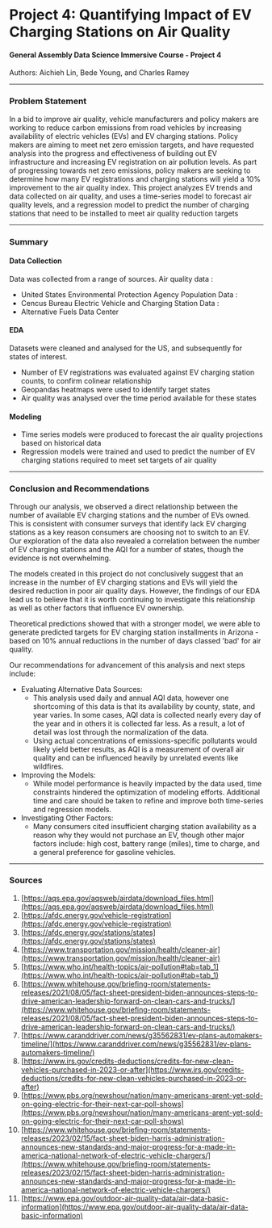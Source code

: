 # Project 4: Quantifying Impact of EV Charging Stations on Air Quality
#### General Assembly Data Science Immersive Course - Project 4

Authors: Aichieh Lin, Bede Young, and Charles Ramey

---

### Problem Statement

In a bid to improve air quality, vehicle manufacturers and policy makers are working to reduce carbon emissions from road vehicles by increasing availability of electric vehicles (EVs) and EV charging stations. Policy makers are aiming to meet net zero emission targets, and have requested analysis into the progress and effectiveness of building out EV infrastructure and increasing EV registration on air pollution levels. As part of progressing towards net zero emissions, policy makers are seeking to determine how many EV registrations and charging stations will yield a 10% improvement to the air quality index. This project analyzes EV trends and data collected on air quality, and uses a time-series model to forecast air quality levels, and a regression model to predict the number of charging stations that need to be installed to meet air quality reduction targets

---

### Summary

#### Data Collection

Data was collected from a range of sources. 
Air quality data :
- United States Environmental Protection Agency
Population Data :
- Cencus Bureau
Electric Vehicle and Charging Station Data :
- Alternative Fuels Data Center

#### EDA

Datasets were cleaned and analysed for the US, and subsequently for states of interest.
- Number of EV registrations was evaluated against EV charging station counts, to confirm colinear relationship
- Geopandas heatmaps were used to identify target states
- Air quality was analysed over the time period available for these states

#### Modeling

- Time series models were produced to forecast the air quality projections based on historical data
- Regression models were trained and used to predict the number of EV charging stations required to meet set targets of air quality
---

### Conclusion and Recommendations

Through our analysis, we observed a direct relationship between the number of available EV charging stations and the number of EVs owned. This is consistent with consumer surveys that identify lack EV charging stations as a key reason consumers are choosing not to switch to an EV. Our exploration of the data also revealed a correlation between the number of EV charging stations and the AQI for a number of states, though the evidence is not overwhelming.

The models created in this project do not conclusively suggest that an increase in the number of EV charging stations and EVs will yield the desired reduction in poor air quality days. However, the findings of our EDA lead us to believe that it is worth continuing to investigate this relationship as well as other factors that influence EV ownership. 

Theoretical predictions showed that with a stronger model, we were able to generate predicted targets for EV charging station installments in Arizona - based on 10% annual reductions in the number of days classed 'bad' for air quality.

Our recommendations for advancement of this analysis and next steps include:
- Evaluating Alternative Data Sources:
    - This analysis used daily and annual AQI data, however one shortcoming of this data is that its availability by county, state, and year varies. In some cases, AQI data is collected nearly every day of the year and in others it is collected far less. As a result, a lot of detail was lost through the normalization of the data.
    - Using actual concentrations of emissions-specific pollutants would likely yield better results, as AQI is a measurement of overall air quality and can be influenced heavily by unrelated events like wildfires.
- Improving the Models:
    - While model performance is heavily impacted by the data used, time constraints hindered the optimization of modeling efforts. Additional time and care should be taken to refine and improve both time-series and regression models.
- Investigating Other Factors:
    - Many consumers cited insufficient charging station availability as a reason why they would not purchase an EV, though other major factors include: high cost, battery range (miles), time to charge, and a general preference for gasoline vehicles.

---

### Sources

1. [https://aqs.epa.gov/aqsweb/airdata/download_files.html](https://aqs.epa.gov/aqsweb/airdata/download_files.html)
2. [https://afdc.energy.gov/vehicle-registration](https://afdc.energy.gov/vehicle-registration)
3. [https://afdc.energy.gov/stations/states](https://afdc.energy.gov/stations/states)
4. [https://www.transportation.gov/mission/health/cleaner-air](https://www.transportation.gov/mission/health/cleaner-air)
5. [https://www.who.int/health-topics/air-pollution#tab=tab_1](https://www.who.int/health-topics/air-pollution#tab=tab_1)
6. [https://www.whitehouse.gov/briefing-room/statements-releases/2021/08/05/fact-sheet-president-biden-announces-steps-to-drive-american-leadership-forward-on-clean-cars-and-trucks/](https://www.whitehouse.gov/briefing-room/statements-releases/2021/08/05/fact-sheet-president-biden-announces-steps-to-drive-american-leadership-forward-on-clean-cars-and-trucks/)
7. [https://www.caranddriver.com/news/g35562831/ev-plans-automakers-timeline/](https://www.caranddriver.com/news/g35562831/ev-plans-automakers-timeline/)
8. [https://www.irs.gov/credits-deductions/credits-for-new-clean-vehicles-purchased-in-2023-or-after](https://www.irs.gov/credits-deductions/credits-for-new-clean-vehicles-purchased-in-2023-or-after)
9. [https://www.pbs.org/newshour/nation/many-americans-arent-yet-sold-on-going-electric-for-their-next-car-poll-shows](https://www.pbs.org/newshour/nation/many-americans-arent-yet-sold-on-going-electric-for-their-next-car-poll-shows)
10. [https://www.whitehouse.gov/briefing-room/statements-releases/2023/02/15/fact-sheet-biden-harris-administration-announces-new-standards-and-major-progress-for-a-made-in-america-national-network-of-electric-vehicle-chargers/](https://www.whitehouse.gov/briefing-room/statements-releases/2023/02/15/fact-sheet-biden-harris-administration-announces-new-standards-and-major-progress-for-a-made-in-america-national-network-of-electric-vehicle-chargers/)
11. [https://www.epa.gov/outdoor-air-quality-data/air-data-basic-information](https://www.epa.gov/outdoor-air-quality-data/air-data-basic-information)
